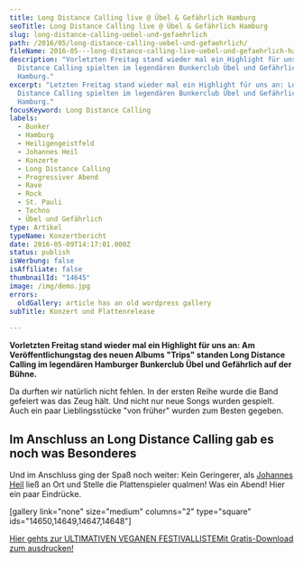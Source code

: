 ```yaml
---
title: Long Distance Calling live @ Übel & Gefährlich Hamburg
seoTitle: Long Distance Calling live @ Übel & Gefährlich Hamburg
slug: long-distance-calling-uebel-und-gefaehrlich
path: /2016/05/long-distance-calling-uebel-und-gefaehrlich/
fileName: 2016-05---long-distance-calling-live-uebel-und-gefaehrlich-hamburg.md
description: "Vorletzten Freitag stand wieder mal ein Highlight für uns an: Long
  Distance Calling spielten im legendären Bunkerclub Übel und Gefährlich in
  Hamburg."
excerpt: "Letzten Freitag stand wieder mal ein Highlight für uns an: Long
  Distance Calling spielten im legendären Bunkerclub Übel und Gefährlich in
  Hamburg."
focusKeyword: Long Distance Calling
labels:
  - Bunker
  - Hamburg
  - Heiligengeistfeld
  - Johannes Heil
  - Konzerte
  - Long Distance Calling
  - Progressiver Abend
  - Rave
  - Rock
  - St. Pauli
  - Techno
  - Übel und Gefährlich
type: Artikel
typeName: Konzertbericht
date: 2016-05-09T14:17:01.000Z
status: publish
isWerbung: false
isAffiliate: false
thumbnailId: "14645"
image: /img/demo.jpg
errors:
  oldGallery: article has an old wordpress gallery
subTitle: Konzert und Plattenrelease
  
---
```


**Vorletzten Freitag stand wieder mal ein Highlight für uns an: Am
Veröffentlichungstag des neuen Albums "Trips" standen Long Distance Calling im
legendären Hamburger Bunkerclub Übel und Gefährlich auf der Bühne.**

Da durften wir natürlich nicht fehlen. In der ersten Reihe wurde die Band
gefeiert was das Zeug hält. Und nicht nur neue Songs wurden gespielt. Auch ein
paar Lieblingsstücke "von früher" wurden zum Besten gegeben.

## Im Anschluss an Long Distance Calling gab es noch was Besonderes

Und im Anschluss ging der Spaß noch weiter: Kein Geringerer, als
[Johannes Heil](https://www.instagram.com/p/BE0UZwjQVdK/?taken-by=anne_reko)
ließ an Ort und Stelle die Plattenspieler qualmen! Was ein Abend! Hier ein paar
Eindrücke.

[gallery link="none" size="medium" columns="2" type="square"
ids="14650,14649,14647,14648"]

[Hier gehts zur ULTIMATIVEN VEGANEN FESTIVALLISTEMit Gratis-Download zum ausdrucken!](/2015/03/die-ultimative-vegane-festivalliste)

  